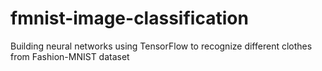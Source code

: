 # fmnist-image-classification
Building neural networks using TensorFlow to recognize different clothes from Fashion-MNIST dataset
